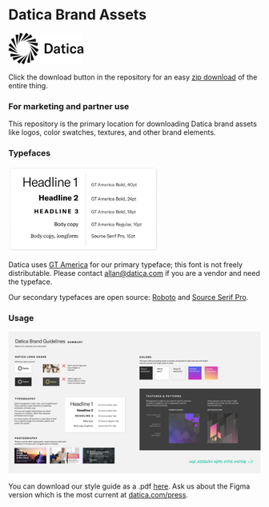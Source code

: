 # Datica Brand Assets

<img src="assets/datica-logo-black.svg" alt="Datica logo" width="150" />

Click the download button in the repository for an easy [zip download](https://github.com/daticahealth/brand-assets/archive/master.zip) of the entire thing.

### For marketing and partner use

This repository is the primary location for downloading Datica brand assets like logos, color swatches, textures, and other brand elements.

### Typefaces

<img src="assets/type-samples.png" alt="Type samples" width="300" />

Datica uses [GT America](https://www.grillitype.com/typeface/gt-america) for our primary typeface; this font is not freely distributable. Please contact allan@datica.com if you are a vendor and need the typeface.

Our secondary typefaces are open source: [Roboto](https://fonts.google.com/specimen/Roboto) and [Source Serif Pro](https://github.com/adobe-fonts/source-serif-pro/tree/release/OTF).

### Usage

<img src="assets/Brand Summary.jpg" alt="Datica brand usage" width="640" />

You can download our style guide as a .pdf [here](https://downloads.ctfassets.net/189dvqdsjh46/7LykBR7TfoEZ6vUjl3G8BQ/f38505c8ec7a50a72c1a394033487c3b/Datica_Style_Guide_2019.pdf). Ask us about the Figma version which is the most current at [datica.com/press](https://datica.com/press).
